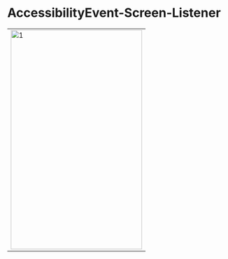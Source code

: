 # AccessibilityEvent-Screen-Listener
<table style= padding:10px">
  <tr>
    <td>  <img src="./gif.gif"  alt="1" width = 300px height = 500px ></td>
  </tr>
</table>

